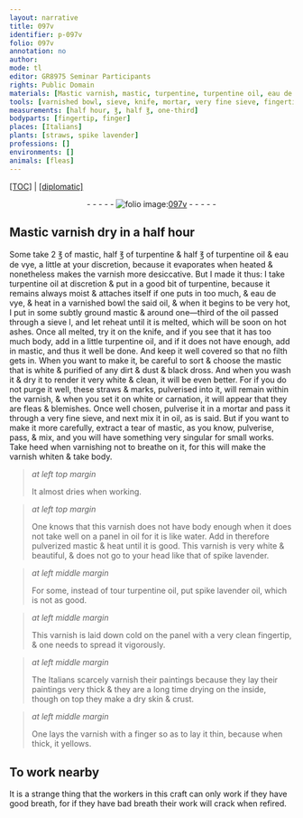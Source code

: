 ```yaml
---
layout: narrative
title: 097v
identifier: p-097v
folio: 097v
annotation: no
author:
mode: tl
editor: GR8975 Seminar Participants
rights: Public Domain
materials: [Mastic varnish, mastic, turpentine, turpentine oil, eau de vye, varnish, oil, subtly ground mastic, ashes, straws, water, pulverized mastic, spike lavender, spike lavender oil]
tools: [varnished bowl, sieve, knife, mortar, very fine sieve, fingertip, finger]
measurements: [half hour, ℥, half ℥, one-third]
bodyparts: [fingertip, finger]
places: [Italians]
plants: [straws, spike lavender]
professions: []
environments: []
animals: [fleas]
---
```


<p><a href="{{ site.baseurl }}/translation/">[TOC]</a> | <a href="{{ site.baseurl }}/texts/p-097v_tc/" target="_blank">[diplomatic]</a></p><div class="folio" align="center">- - - - - <a href="http://gallica.bnf.fr/ark:/12148/btv1b10500001g/f200.item" target="_blank"><img src="https://cu-mkp.github.io/2017-workshop-edition/assets/photo-icon.png" alt="folio image: " style="display:inline-block; margin-bottom:-3px;"/>097v</a> - - - - - </div>  
  

## <span class="m">Mastic varnish</span> dry in a <span class="ms"><span class="tmp">half hour</span></span>

 
 Some take 2 <span class="ms">℥</span> of <span class="m">mastic</span>, <span class="ms">half ℥</span> of <span class="m">turpentine</span> & <span class="ms">half ℥</span> of <span class="m">turpentine oil</span> & <span class="m">eau de vye</span>, a little at your discretion, because it evaporates when heated & nonetheless makes the <span class="m">varnish</span> more desiccative. But I made it thus: I take <span class="m">turpentine oil</span> at discretion & put in a good bit of <span class="m">turpentine</span>, because it remains always moist & attaches itself if one puts in too much, & <span class="m">eau de vye</span>, & heat in a <span class="tl">varnished bowl</span> the said <span class="m">oil</span>, & when it begins to be very hot, I put in some <span class="m">subtly ground mastic</span> & around <span class="ms">one—third</span> of the <span class="m">oil</span> passed through a <span class="tl">sieve</span> <span class="del">l</span>, and let reheat until it is melted, which will be soon on hot <span class="m">ashes</span>. Once all melted, try it on the <span class="tl">knife</span>, and if you see that it has too much body, add in a little <span class="m">turpentine oil</span>, and if it does not have enough, add in <span class="m">mastic</span>, and thus it well be done. And keep it well covered so that no filth gets in. When you want to make it, be careful to sort & choose the <span class="m">mastic</span> that is white & purified of any dirt & dust & black dross. And when you wash it & dry it to render it very white & clean, it will be even better. For if you do not purge it well, these <span class="m"><span class="pa">straws</span></span> & marks, pulverised into it, will remain within the <span class="m">varnish</span>, & when you set it on white or carnation, it will appear that they are <span class="al">fleas</span> & blemishes. Once well chosen, pulverise it in a <span class="tl">mortar</span> and pass it through a <span class="tl">very fine sieve</span>, and next mix it in <span class="m">oil</span>, as is said. But if you want to make it more carefully, extract a tear of <span class="m">mastic</span>, as you know, pulverise, pass, & mix, and you will have something very singular for small works. Take heed when varnishing not to breathe on it, for this will make the <span class="m">varnish</span> whiten & take body.
 
> *at left top margin*
> 
> 
>   It almost dries when working.
 
> *at left top margin*
> 
> 
>   One knows that this <span class="m">varnish</span> does not have body enough when it does not take well on a panel in <span class="m">oil</span> for it is like <span class="m">water</span>. Add in therefore <span class="m">pulverized mastic</span> & heat until it is good. This <span class="m">varnish</span> is very white & beautiful, & does not go to your head like that of <span class="m"><span class="pa">spike lavender</span></span>.
 
> *at left middle margin*
> 
> 
>   For some, instead of <span class="del">tour</span> <span class="m">turpentine oil</span>, put <span class="m"><span class="pa">spike lavender</span> oil</span>, which is not as good.
 
> *at left middle margin*
> 
> 
>   This <span class="m">varnish</span> is laid down cold on the panel with a very clean <span class="tl"><span class="bp">fingertip</span></span>, & one needs to spread it vigorously.
 
> *at left middle margin*
> 
> 
>   The <span class="pl">Italians</span> scarcely varnish their paintings because they lay their paintings very thick & they are a <span class="tmp">long time</span> drying on the inside, though on top they make a dry skin & crust.
 
> *at left middle margin*
> 
> 
>   One lays the <span class="m">varnish</span> with a <span class="tl"><span class="bp">finger</span></span> so as to lay it thin, because when thick, it yellows.
 
 
  

## To work nearby

 
 It is a strange thing that the workers in this craft can only work if they have good breath, for if they have bad breath their work will crack when refired.
 
